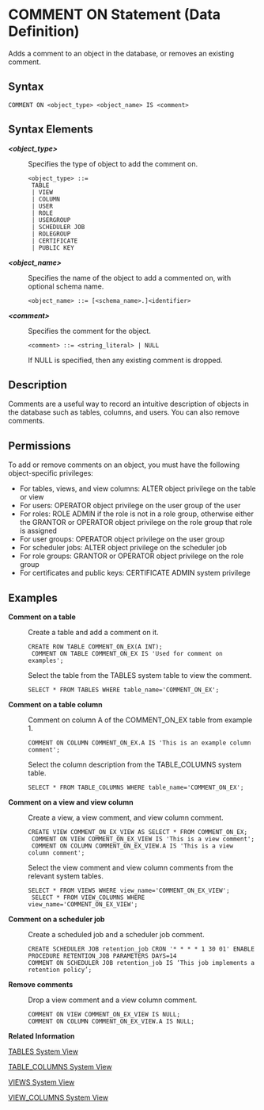 <!-- loio20d3817075191014ba7bcfdbab508d0e -->

# COMMENT ON Statement \(Data Definition\)

Adds a comment to an object in the database, or removes an existing comment.



## Syntax

```
COMMENT ON <object_type> <object_name> IS <comment>
```



<a name="loio20d3817075191014ba7bcfdbab508d0e__sql_comment_on_1sql_comment_on_syntax_elements"/>

## Syntax Elements


<dl>
<dt><b>

*<object\_type\>*

</b></dt>
<dd>

Specifies the type of object to add the comment on.

```
<object_type> ::=
 TABLE
 | VIEW
 | COLUMN
 | USER
 | ROLE
 | USERGROUP
 | SCHEDULER JOB
 | ROLEGROUP
 | CERTIFICATE
 | PUBLIC KEY 
```



</dd><dt><b>

*<object\_name\>*

</b></dt>
<dd>

Specifies the name of the object to add a commented on, with optional schema name.

```
<object_name> ::= [<schema_name>.]<identifier>
```



</dd><dt><b>

*<comment\>*

</b></dt>
<dd>

Specifies the comment for the object.

```
<comment> ::= <string_literal> | NULL
```

If NULL is specified, then any existing comment is dropped.



</dd>
</dl>



<a name="loio20d3817075191014ba7bcfdbab508d0e__sql_comment_on_1sql_comment_on_description"/>

## Description

Comments are a useful way to record an intuitive description of objects in the database such as tables, columns, and users. You can also remove comments.



<a name="loio20d3817075191014ba7bcfdbab508d0e__section_stf_q2d_pbb"/>

## Permissions

To add or remove comments on an object, you must have the following object-specific privileges:

-   For tables, views, and view columns: ALTER object privilege on the table or view
-   For users: OPERATOR object privilege on the user group of the user
-   For roles: ROLE ADMIN if the role is not in a role group, otherwise either the GRANTOR or OPERATOR object privilege on the role group that role is assigned
-   For user groups: OPERATOR object privilege on the user group
-   For scheduler jobs: ALTER object privilege on the scheduler job
-   For role groups: GRANTOR or OPERATOR object privilege on the role group
-   For certificates and public keys: CERTIFICATE ADMIN system privilege



<a name="loio20d3817075191014ba7bcfdbab508d0e__sql_comment_on_1sql_comment_on_examples"/>

## Examples


<dl>
<dt><b>

Comment on a table

</b></dt>
<dd>

Create a table and add a comment on it.

```
CREATE ROW TABLE COMMENT_ON_EX(A INT);
 COMMENT ON TABLE COMMENT_ON_EX IS 'Used for comment on examples';
```

Select the table from the TABLES system table to view the comment.

```
SELECT * FROM TABLES WHERE table_name='COMMENT_ON_EX';
```



</dd><dt><b>

Comment on a table column

</b></dt>
<dd>

Comment on column A of the COMMENT\_ON\_EX table from example 1.

```
COMMENT ON COLUMN COMMENT_ON_EX.A IS 'This is an example column comment';
```

Select the column description from the TABLE\_COLUMNS system table.

```
SELECT * FROM TABLE_COLUMNS WHERE table_name='COMMENT_ON_EX'; 
```



</dd><dt><b>

Comment on a view and view column

</b></dt>
<dd>

Create a view, a view comment, and view column comment.

```
CREATE VIEW COMMENT_ON_EX_VIEW AS SELECT * FROM COMMENT_ON_EX;
 COMMENT ON VIEW COMMENT_ON_EX_VIEW IS 'This is a view comment';
 COMMENT ON COLUMN COMMENT_ON_EX_VIEW.A IS 'This is a view column comment';
```

Select the view comment and view column comments from the relevant system tables.

```
SELECT * FROM VIEWS WHERE view_name='COMMENT_ON_EX_VIEW';
 SELECT * FROM VIEW_COLUMNS WHERE view_name='COMMENT_ON_EX_VIEW';
```



</dd><dt><b>

Comment on a scheduler job

</b></dt>
<dd>

Create a scheduled job and a scheduler job comment.

```
CREATE SCHEDULER JOB retention_job CRON '* * * * 1 30 01' ENABLE PROCEDURE RETENTION_JOB PARAMETERS DAYS=14
COMMENT ON SCHEDULER JOB retention_job IS ‘This job implements a retention policy’;
```



</dd><dt><b>

Remove comments

</b></dt>
<dd>

Drop a view comment and a view column comment.

```
COMMENT ON VIEW COMMENT_ON_EX_VIEW IS NULL;
COMMENT ON COLUMN COMMENT_ON_EX_VIEW.A IS NULL;
```



</dd>
</dl>

**Related Information**  


[TABLES System View](../../020-System-Views-Reference/021-System-Views/tables-system-view-2101973.md "Provides information about tables in the database.")

[TABLE\_COLUMNS System View](../../020-System-Views-Reference/021-System-Views/table-columns-system-view-2100d33.md "Provides information about available table columns.")

[VIEWS System View](../../020-System-Views-Reference/021-System-Views/views-system-view-2102bf2.md "Lists available views.")

[VIEW\_COLUMNS System View](../../020-System-Views-Reference/021-System-Views/view-columns-system-view-21028f1.md "Lists available view columns.")

